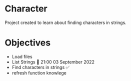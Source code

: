 # Character

Project created to learn about finding characters in strings.

# Objectives
- Load files 
- List Strings 🎯 21:00 03 September 2022
- Find characters in strings ✅
- refresh function knowlege